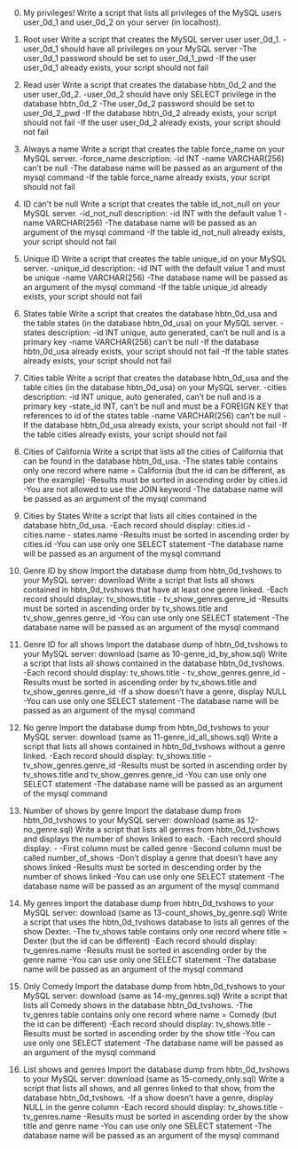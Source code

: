 0. My privileges!
Write a script that lists all privileges of the MySQL users user_0d_1 and user_0d_2 on your server (in localhost).

1. Root user
Write a script that creates the MySQL server user user_0d_1.
	-user_0d_1 should have all privileges on your MySQL server
	-The user_0d_1 password should be set to user_0d_1_pwd
	-If the user user_0d_1 already exists, your script should not fail

2. Read user
Write a script that creates the database hbtn_0d_2 and the user user_0d_2.
	-user_0d_2 should have only SELECT privilege in the database hbtn_0d_2
	-The user_0d_2 password should be set to user_0d_2_pwd
	-If the database hbtn_0d_2 already exists, your script should not fail
	-If the user user_0d_2 already exists, your script should not fail


3. Always a name
Write a script that creates the table force_name on your MySQL server.
	-force_name description:
		-id INT
		-name VARCHAR(256) can’t be null
	-The database name will be passed as an argument of the mysql command
	-If the table force_name already exists, your script should not fail


4. ID can't be null
Write a script that creates the table id_not_null on your MySQL server.
	-id_not_null description:
		-id INT with the default value 1
		-name VARCHAR(256)
	-The database name will be passed as an argument of the mysql command
	-If the table id_not_null already exists, your script should not fail


5. Unique ID
Write a script that creates the table unique_id on your MySQL server.
	-unique_id description:
		-id INT with the default value 1 and must be unique
		-name VARCHAR(256)
	-The database name will be passed as an argument of the mysql command
	-If the table unique_id already exists, your script should not fail


6. States table
Write a script that creates the database hbtn_0d_usa and the table states (in the database hbtn_0d_usa) on your MySQL server.
	-states description:
		-id INT unique, auto generated, can’t be null and is a primary key
		-name VARCHAR(256) can’t be null
	-If the database hbtn_0d_usa already exists, your script should not fail
	-If the table states already exists, your script should not fail


7. Cities table
Write a script that creates the database hbtn_0d_usa and the table cities (in the database hbtn_0d_usa) on your MySQL server.
	-cities description:
		-id INT unique, auto generated, can’t be null and is a primary key
		-state_id INT, can’t be null and must be a FOREIGN KEY that references to id of the states table
		-name VARCHAR(256) can’t be null
	-If the database hbtn_0d_usa already exists, your script should not fail
	-If the table cities already exists, your script should not fail


8. Cities of California
Write a script that lists all the cities of California that can be found in the database hbtn_0d_usa.
	-The states table contains only one record where name = California (but the id can be different, as per the example)
	-Results must be sorted in ascending order by cities.id
	-You are not allowed to use the JOIN keyword
	-The database name will be passed as an argument of the mysql command



9. Cities by States
Write a script that lists all cities contained in the database hbtn_0d_usa.
	-Each record should display: cities.id - cities.name - states.name
	-Results must be sorted in ascending order by cities.id
	-You can use only one SELECT statement
	-The database name will be passed as an argument of the mysql command


10. Genre ID by show
Import the database dump from hbtn_0d_tvshows to your MySQL server: download
Write a script that lists all shows contained in hbtn_0d_tvshows that have at least one genre linked.
	-Each record should display: tv_shows.title - tv_show_genres.genre_id
	-Results must be sorted in ascending order by tv_shows.title and tv_show_genres.genre_id
	-You can use only one SELECT statement
	-The database name will be passed as an argument of the mysql command


11. Genre ID for all shows
Import the database dump of hbtn_0d_tvshows to your MySQL server: download (same as 10-genre_id_by_show.sql)
Write a script that lists all shows contained in the database hbtn_0d_tvshows.
	-Each record should display: tv_shows.title - tv_show_genres.genre_id
	-Results must be sorted in ascending order by tv_shows.title and tv_show_genres.genre_id
	-If a show doesn’t have a genre, display NULL
	-You can use only one SELECT statement
	-The database name will be passed as an argument of the mysql command


12. No genre
Import the database dump from hbtn_0d_tvshows to your MySQL server: download (same as 11-genre_id_all_shows.sql)
Write a script that lists all shows contained in hbtn_0d_tvshows without a genre linked.
	-Each record should display: tv_shows.title - tv_show_genres.genre_id
	-Results must be sorted in ascending order by tv_shows.title and tv_show_genres.genre_id
	-You can use only one SELECT statement
	-The database name will be passed as an argument of the mysql command


13. Number of shows by genre
Import the database dump from hbtn_0d_tvshows to your MySQL server: download (same as 12-no_genre.sql)
Write a script that lists all genres from hbtn_0d_tvshows and displays the number of shows linked to each.
	-Each record should display: <TV Show genre> - <Number of shows linked to this genre>
	-First column must be called genre
	-Second column must be called number_of_shows
	-Don’t display a genre that doesn’t have any shows linked
	-Results must be sorted in descending order by the number of shows linked
	-You can use only one SELECT statement
	-The database name will be passed as an argument of the mysql command


14. My genres
Import the database dump from hbtn_0d_tvshows to your MySQL server: download (same as 13-count_shows_by_genre.sql)
Write a script that uses the hbtn_0d_tvshows database to lists all genres of the show Dexter.
	-The tv_shows table contains only one record where title = Dexter (but the id can be different)
	-Each record should display: tv_genres.name
	-Results must be sorted in ascending order by the genre name
	-You can use only one SELECT statement
	-The database name will be passed as an argument of the mysql command


15. Only Comedy
Import the database dump from hbtn_0d_tvshows to your MySQL server: download (same as 14-my_genres.sql)
Write a script that lists all Comedy shows in the database hbtn_0d_tvshows.
	-The tv_genres table contains only one record where name = Comedy (but the id can be different)
	-Each record should display: tv_shows.title
	-Results must be sorted in ascending order by the show title
	-You can use only one SELECT statement
	-The database name will be passed as an argument of the mysql command


16. List shows and genres
Import the database dump from hbtn_0d_tvshows to your MySQL server: download (same as 15-comedy_only.sql)
Write a script that lists all shows, and all genres linked to that show, from the database hbtn_0d_tvshows.
	-If a show doesn’t have a genre, display NULL in the genre column
	-Each record should display: tv_shows.title - tv_genres.name
	-Results must be sorted in ascending order by the show title and genre name
	-You can use only one SELECT statement
	-The database name will be passed as an argument of the mysql command
